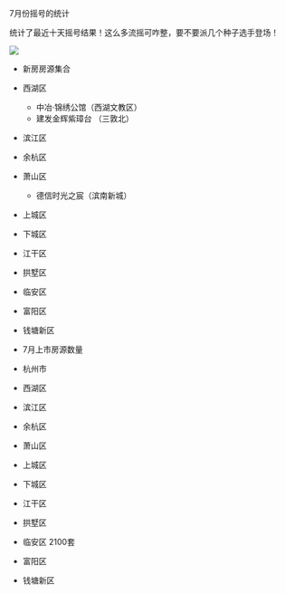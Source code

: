 7月份摇号的统计

统计了最近十天摇号结果！这么多流摇可咋整，要不要派几个种子选手登场！


![](https://tva1.sinaimg.cn/large/007S8ZIlly1ghex8vbz2yj30jj0p4q51.jpg)


- 新房房源集合
 - 西湖区 
    -  中冶·锦绣公馆（西湖文教区）
    - 建发金辉紫璋台 （三敦北）
 - 滨江区
 - 余杭区
 - 萧山区 
     - 德信时光之宸（滨南新城） 
 - 上城区
 - 下城区
 - 江干区
 - 拱墅区
 - 临安区
 - 富阳区
 - 钱塘新区

- 7月上市房源数量
 - 杭州市
 - 西湖区
 - 滨江区
 - 余杭区
 - 萧山区
 - 上城区
 - 下城区
 - 江干区
 - 拱墅区
 - 临安区 2100套
 - 富阳区
 - 钱塘新区
